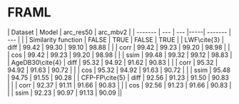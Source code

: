 # FRAML



|    Dataset | Model | arc_res50  | arc_mbv2 |
| ------- | --- | --- |-----| ------- | --- |
|        | Similarity function | FALSE | TRUE | FALSE | TRUE |
|        LWF\cite{3} | diff | 99.42 | 99.30 | 99.10 | 98.88 |
|        | corr | 99.42 | 99.23 | 99.20 | 98.98 |
|        | cos | 99.42 | 99.23 | 99.20 | 98.98 |
|        | ssim | 99.48 | 99.32 | 99.12 | 98.83 |
|        AgeDB30\cite{4} | diff | 95.32 | 94.92 | 91.62 | 90.83 |
|        | corr | 95.32 | 94.92 | 91.63 | 90.72 |
|        | cos | 95.32 | 94.92 | 91.63 | 90.72 |
|        | ssim | 95.48 | 94.75 | 91.55 | 90.28 |
|        CFP-FP\cite{5} | diff | 92.56 | 91.23 | 91.50 | 90.83 |
|        | corr | 92.37 | 91.11 | 91.66 | 90.83 |
|        | cos | 92.56 | 91.23 | 91.66 | 90.83 |
|        | ssim | 92.23 | 90.97 | 91.13 | 90.09 ||
